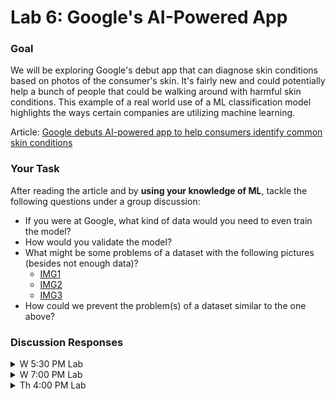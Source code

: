 # Lab 6: Google's AI-Powered App

### Goal

We will be exploring Google's debut app that can diagnose skin conditions based on photos of the consumer's skin. It's fairly new and could potentially help a bunch of people that could be walking around with harmful skin conditions. This example of a real world use of a ML classification model highlights the ways certain companies are utilizing machine learning.

Article: [Google debuts AI-powered app to help consumers identify common skin conditions](https://www.fiercehealthcare.com/tech/google-previews-ai-dermatology-tool-to-help-consumers-identify-skin-conditions)

### Your Task

After reading the article and by **using your knowledge of ML**, tackle the following questions under a group discussion:

- If you were at Google, what kind of data would you need to even train the model?
- How would you validate the model?
- What might be some problems of a dataset with the following pictures (besides not enough data)?
    - [IMG1](https://github.com/ishaandey/node/blob/260d96fd327a8351e2dc35eaa010ebe9a297cd92/archives/ml-article/images/img1.jpg)
    - [IMG2](https://github.com/ishaandey/node/blob/260d96fd327a8351e2dc35eaa010ebe9a297cd92/archives/ml-article/images/img2.jpg)
    - [IMG3](https://github.com/ishaandey/node/blob/260d96fd327a8351e2dc35eaa010ebe9a297cd92/archives/ml-article/images/img3.jpg)
- How could we prevent the problem(s) of a dataset similar to the one above?

### Discussion Responses

<details>
<summary>W 5:30 PM Lab</summary>
<br>

</details>

<details>
<summary>W 7:00 PM Lab</summary>
<br>

</details>

<details>
<summary>Th 4:00 PM Lab</summary>
<br>

</details>